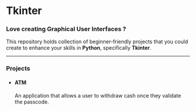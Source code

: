# Tkinter
### Love creating Graphical User Interfaces ?  
This repository holds collection of beginner-friendly projects that you could create to enhance your skills in **Python**, specifically **Tkinter**.  
***
### Projects
- #### ATM
  An application that allows a user to withdraw cash once they validate the passcode.
